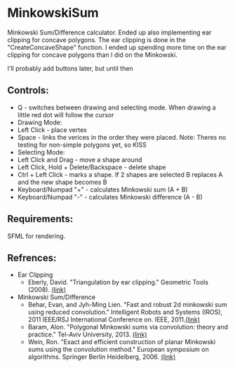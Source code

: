 # MinkowskiSum
Minkowski Sum/Difference calculator. Ended up also implementing ear clipping for concave polygons.
The ear clipping is done in the "CreateConcaveShape" function.
I ended up spending more time on the ear clipping for concave polygons than I did on the Minkowski.

I'll probably add buttons later, but until then

## Controls:
 * Q - switches between drawing and selecting mode. When drawing a little red dot will follow the cursor
 * Drawing Mode:
  * Left Click - place vertex
  * Space - links the verices in the order they were placed. Note: Theres no testing for non-simple polygons yet, so KISS
 * Selecting Mode:
  * Left Click and Drag - move a shape around
  * Left Click, Hold + Delete/Backspace - delete shape
  * Ctrl + Left Click - marks a shape. If 2 shapes are selected B replaces A and the new shape becomes B
  * Keyboard/Numpad "+" - calculates Minkowski sum (A + B)
  * Keyboard/Numpad "-" - calculates Minkowski difference (A - B)

## Requirements:

SFML for rendering.

## Refrences:
 * Ear Clipping
   * Eberly, David. "Triangulation by ear clipping." Geometric Tools (2008). [(link)](https://www.geometrictools.com/Documentation/TriangulationByEarClipping.pdf)
 * Minkowski Sum/Difference
   * Behar, Evan, and Jyh-Ming Lien. "Fast and robust 2d minkowski sum using reduced convolution." Intelligent Robots and Systems (IROS), 2011 IEEE/RSJ International Conference on. IEEE, 2011.[(link)](http://www.ams.sunysb.edu/~jsbm/fwcg10/papers/29.pdf)
   * Baram, Alon. "Polygonal Minkowski sums via convolution: theory and practice." Tel-Aviv University, 2013. [(link)](http://acg.cs.tau.ac.il/tau-members-area/general%20publications/m.sc.-theses/thesis-lienchapter.pdf)
   * Wein, Ron. "Exact and efficient construction of planar Minkowski sums using the convolution method." European symposium on algorithms. Springer Berlin Heidelberg, 2006. [(link)](https://pdfs.semanticscholar.org/b049/3b89b18d785ca81427404ec78d7ce6602ceb.pdf)
